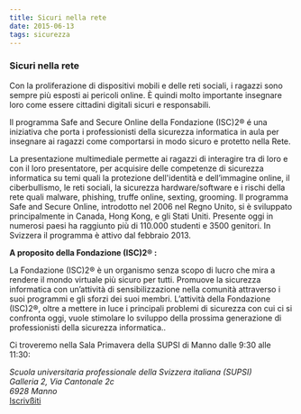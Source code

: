 ```yaml
---
title: Sicuri nella rete
date: 2015-06-13
tags: sicurezza
---
```


<h3 class="lead pull-center">Sicuri nella rete</h3>
<p>Con la proliferazione di dispositivi mobili e delle reti sociali, i ragazzi sono sempre più esposti ai pericoli online.
È quindi molto importante insegnare loro come essere cittadini digitali sicuri e responsabili.</p>

   <p>Il programma Safe and Secure Online della Fondazione (ISC)2® é una iniziativa che porta i professionisti della sicurezza informatica in aula per insegnare ai ragazzi come comportarsi in modo sicuro e protetto nella Rete.</p>

   <p>La presentazione multimediale permette ai ragazzi di interagire tra di loro e con il loro presentatore, per acquisire delle competenze di sicurezza informatica su temi quali la protezione dell'identità e dell’immagine online, il ciberbullismo, le reti sociali, la sicurezza hardware/software e i rischi della rete quali malware, phishing, truffe online, sexting, grooming.
   Il programma Safe and Secure Online, introdotto nel 2006 nel Regno Unito, si è sviluppato principalmente in Canada, Hong Kong, e gli Stati Uniti. Presente oggi in numerosi paesi ha raggiunto più di 110.000 studenti e 3500 genitori. In Svizzera il programma è attivo dal febbraio 2013.</p>

   <p><b>A proposito della Fondazione (ISC)2® :</b></p>

   <p>La Fondazione (ISC)2® è un organismo senza scopo di lucro che mira a rendere il mondo virtuale più sicuro per tutti. Promuove la sicurezza informatica con un’attività di sensibilizzazione nella comunità attraverso i suoi programmi e gli sforzi dei suoi membri. L’attività della Fondazione (ISC)2®, oltre a mettere in luce i principali problemi di sicurezza con cui ci si confronta oggi, vuole stimolare lo sviluppo della prossima generazione di professionisti della sicurezza informatica..</p>

<p>Ci troveremo nella Sala Primavera della SUPSI di Manno dalle 9:30 alle 11:30:
<div class="well text-center">
<address>
    Scuola universitaria professionale della Svizzera italiana (SUPSI)<br/>
    Galleria 2, Via Cantonale 2c<br/>
    6928 Manno
</address>
<a href="http://www.ated.ch/corsi/8/sicuri-nella-rete_3171.html" class="btn-success btn-lg">Iscrivßiti</a>

</div>
</p>
